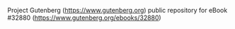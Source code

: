 Project Gutenberg (https://www.gutenberg.org) public repository for eBook #32880 (https://www.gutenberg.org/ebooks/32880)
